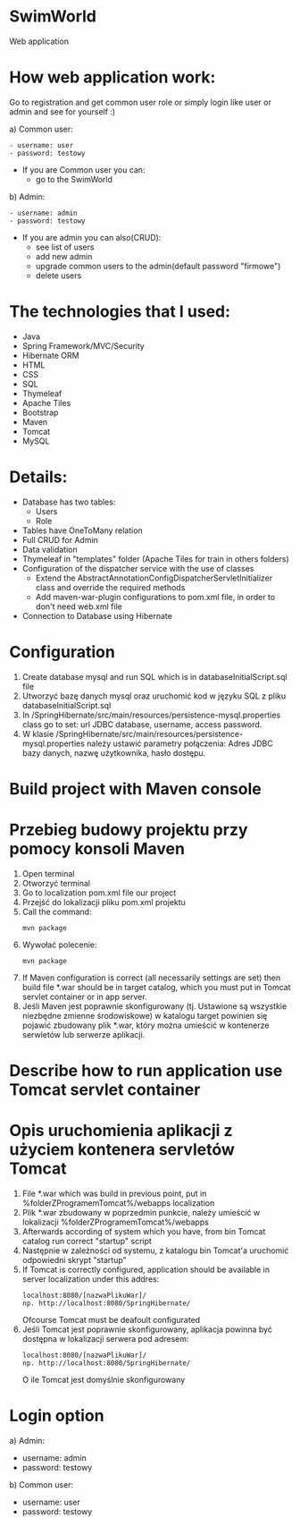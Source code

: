 # SwimWorld
Web application

# How web application work:
Go to registration and get common user role or simply login like user or admin and see for yourself :)
 
  a) Common user:
    
    - username: user
    - password: testowy
 
  - If you are Common user you can:
    - go to the SwimWorld
  
  b) Admin:
    
    - username: admin
    - password: testowy
 
 - If you are admin you can also(CRUD): 
    - see list of users
    - add new admin
    - upgrade common users to the admin(default password "firmowe") 
    - delete users

# The technologies that I used:
- Java
- Spring Framework/MVC/Security 
- Hibernate ORM 
- HTML
- CSS 
- SQL
- Thymeleaf 
- Apache Tiles 
- Bootstrap  
- Maven
- Tomcat
- MySQL

# Details:
- Database has two tables:
   - Users
   - Role
- Tables have OneToMany relation
- Full CRUD for Admin
- Data validation
- Thymeleaf in "templates" folder (Apache Tiles for train in others folders)
- Configuration of the dispatcher service with the use of classes 
   - Extend the AbstractAnnotationConfigDispatcherServletInitializer class and override the required methods
   - Add maven-war-plugin configurations to pom.xml file, in order to don't need web.xml file
- Connection to Database using Hibernate


# Configuration
1. Create database mysql and run SQL which is in databaseInitialScript.sql file
1. Utworzyć bazę danych mysql oraz uruchomić kod w języku SQL z pliku databaseInitialScript.sql
2. In /SpringHibernate/src/main/resources/persistence-mysql.properties class go to set: url JDBC database, username, access password.
2. W klasie /SpringHibernate/src/main/resources/persistence-mysql.properties należy ustawić parametry połączenia: Adres JDBC bazy danych, nazwę użytkownika, hasło dostępu.

# Build project with Maven console
# Przebieg budowy projektu przy pomocy konsoli Maven
1. Open terminal
1. Otworzyć terminal
2. Go to localization pom.xml file our project
2. Przejść do lokalizacji pliku pom.xml projektu
3. Call the command:
    ```
    mvn package
    ```
3. Wywołać polecenie:
    ```
    mvn package
    ```
4. If Maven configuration is correct (all necessarily settings are set) then build file *.war should be in target catalog, which you must put in Tomcat servlet container or in app server.  
4. Jeśli Maven jest poprawnie skonfigurowany (tj. Ustawione są wszystkie niezbędne zmienne środowiskowe) w katalogu target powinien się pojawić zbudowany plik *.war, który można umieścić w kontenerze serwletów lub serwerze aplikacji.

# Describe how to run application use Tomcat servlet container
# Opis uruchomienia aplikacji z użyciem kontenera servletów Tomcat

1. File *.war which was build in previous point, put in %folderZProgramemTomcat%/webapps localization
1. Plik *.war zbudowany w poprzedmin punkcie, należy umieścić w lokalizacji %folderZProgramemTomcat%/webapps
2. Afterwards according of system which you have, from bin Tomcat catalog run correct "startup" script
2. Następnie w zależności od systemu, z katalogu bin Tomcat'a uruchomić odpowiedni skrypt "startup"
3. If Tomcat is correctly configured, application should be available in server localization under this addres:
    ```
    localhost:8080/[nazwaPlikuWar]/
    np. http://localhost:8080/SpringHibernate/
    ```
    Ofcourse Tomcat must be deafoult configurated 
3. Jeśli Tomcat jest poprawnie skonfigurowany, aplikacja powinna być dostępna w lokalizacji serwera pod adresem:
    ```
    localhost:8080/[nazwaPlikuWar]/
    np. http://localhost:8080/SpringHibernate/
    ```
    O ile Tomcat jest domyślnie skonfigurowany
# Login option
 a) Admin:
  - username: admin
  - password: testowy
 
 b) Common user:
  - username: user
  - password: testowy
